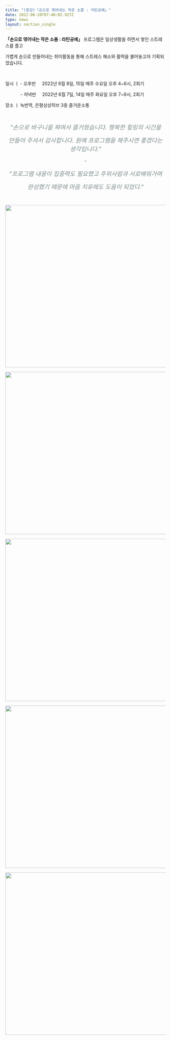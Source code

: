 ```yaml
---
title: "(종강)「손으로 엮어내는 작은 소품 : 라탄공예」"
date: 2022-06-20T07:40:02.927Z
type: news
layout: section_single
---
```

<p><strong>「손으로 엮어내는 작은 소품 : 라탄공예」 </strong>프로그램은 일상생활을 하면서 쌓인 스트레스를 플고</p>
<p>가볍게 손으로 만들어내는 취미활동을 통해 스트레스 해소와 활력을 불어놓고자 기획되었습니다.</p>
<p>&nbsp;</p>
<p>일시 ㅣ - 오후반&nbsp; &nbsp; &nbsp;2022년 6월 8일, 15일 매주 수요일 오후 4~6시, 2회기</p>
<p>&nbsp; &nbsp; &nbsp; &nbsp; &nbsp; &nbsp; - 저녁반 &nbsp; &nbsp; 2022년 6월 7일, 14일 매주 화요일 오후 7~9시, 2회기</p>
<p>장소 ㅣ 녹번역, 은평상상허브 3층 즐거운소통</p>
<p>&nbsp;</p>
<p style="text-align: center;"><em><span style="font-size: 14pt; color: #7e8c8d;">"손으로 바구니을 짜며서 즐거웠습니다. 행복한 힐링의 시간을 </span></em></p>
<p style="text-align: center;"><em><span style="font-size: 14pt; color: #7e8c8d;">만들어 주셔서 감사합니다. 원예 프로그램을 해주시면 좋겠다는 생각입니다.</span></em><em><span style="font-size: 14pt; color: #7e8c8d;">"</span></em></p>
<p style="text-align: center;"><em><span style="font-size: 14pt; color: #7e8c8d;">-</span></em></p>
<p style="text-align: center;"><em><span style="font-size: 14pt; color: #7e8c8d;">"프로그램 내용이 집중력도 필요했고 주위사람과 서로배워가며 </span></em></p>
<p style="text-align: center;"><em><span style="font-size: 14pt; color: #7e8c8d;">완성했기 때문에 마음 치유에도 도움이 되었다."</span></em></p>
<p style="text-align: center;">&nbsp;</p>
<p style="text-align: center;"><img src="https://drive.tiny.cloud/1/engl1s97gj9hrxpoa7eh7z5f05ozxfm1box3nxkh4j7a43ei/b42e73cf-26af-4aa5-b2db-7c0b508b2a92" alt="" width="680" height="510" /></p>
<p style="text-align: center;"><em><span style="font-size: 14pt; color: #7e8c8d;"><img src="https://drive.tiny.cloud/1/engl1s97gj9hrxpoa7eh7z5f05ozxfm1box3nxkh4j7a43ei/1ceaf6da-d796-4053-b0d9-806ec4b0bc7b" alt="" width="680" height="510" /></span></em></p>
<p style="text-align: center;"><em><span style="font-size: 14pt; color: #7e8c8d;"><img src="https://drive.tiny.cloud/1/engl1s97gj9hrxpoa7eh7z5f05ozxfm1box3nxkh4j7a43ei/399983b4-50a8-4312-a147-a29ce9f0e05c" alt="" width="680" height="510" /></span></em></p>
<p><em><span style="font-size: 14pt; color: #7e8c8d;"><img style="display: block; margin-left: auto; margin-right: auto;" src="https://drive.tiny.cloud/1/engl1s97gj9hrxpoa7eh7z5f05ozxfm1box3nxkh4j7a43ei/13a97dc0-cbda-4402-ba6c-331d85c2779f" alt="" width="680" height="510" /></span></em></p>
<p><em><span style="font-size: 14pt; color: #7e8c8d;"><img style="display: block; margin-left: auto; margin-right: auto;" src="https://drive.tiny.cloud/1/engl1s97gj9hrxpoa7eh7z5f05ozxfm1box3nxkh4j7a43ei/d22132fd-8102-42f6-8a13-4901d3652f9d" alt="" width="680" height="510" /><br /></span></em></p>
